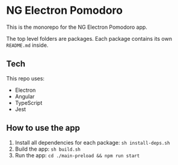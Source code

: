 # NG Electron Pomodoro

This is the monorepo for the NG Electron Pomodoro app.

The top level folders are packages. Each package contains its own `README.md` inside.

## Tech

This repo uses:

- Electron
- Angular
- TypeScript
- Jest
<!--
TODO: Uncomment when e2e testing is added
- Cypress
  -->

## How to use the app

1. Install all dependencies for each package: `sh install-deps.sh`
1. Build the app: `sh build.sh`
1. Run the app: `cd ./main-preload && npm run start`
